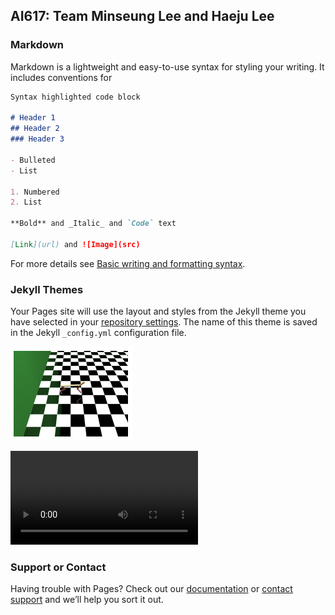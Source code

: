 ## AI617: Team Minseung Lee and Haeju Lee



### Markdown

Markdown is a lightweight and easy-to-use syntax for styling your writing. It includes conventions for

```markdown
Syntax highlighted code block

# Header 1
## Header 2
### Header 3

- Bulleted
- List

1. Numbered
2. List

**Bold** and _Italic_ and `Code` text

[Link](url) and ![Image](src)
```

For more details see [Basic writing and formatting syntax](https://docs.github.com/en/github/writing-on-github/getting-started-with-writing-and-formatting-on-github/basic-writing-and-formatting-syntax).

### Jekyll Themes

Your Pages site will use the layout and styles from the Jekyll theme you have selected in your [repository settings](https://github.com/heyzude/AI617_TermProject/settings/pages). The name of this theme is saved in the Jekyll `_config.yml` configuration file.



![Mujoco Half-Cheetah](docs/assets/mujoco.png)

<video src="https://user-images.githubusercontent.com/12981081/174081987-bbf4c607-c214-4c30-a851-f6c177efbab4.mp4" controls="controls" style="max-width: 730px;">
</video> 


### Support or Contact

Having trouble with Pages? Check out our [documentation](https://docs.github.com/categories/github-pages-basics/) or [contact support](https://support.github.com/contact) and we’ll help you sort it out.
